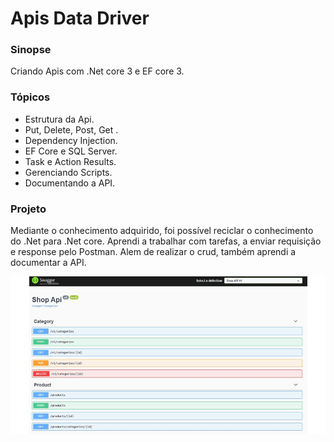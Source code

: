 # Apis Data Driver

### Sinopse ###
<p> 
  Criando Apis com .Net core 3 e EF core 3. 
</p>

### Tópicos ###

* Estrutura da Api.
* Put, Delete, Post, Get .
* Dependency Injection.
* EF Core e SQL Server.
* Task e Action Results.
* Gerenciando Scripts.
* Documentando a API.


### Projeto ###

<p> 
Mediante o conhecimento adquirido, foi possível reciclar o conhecimento do .Net para .Net core.
Aprendi a trabalhar com tarefas, a enviar requisição e response pelo Postman. Alem de realizar o crud,
também aprendi a documentar a API.
</p> 

<p align="center">
  <img src="https://github.com/Jeffconexion/App_ApisDataDriver/blob/main/Api.gif" />
</p>
